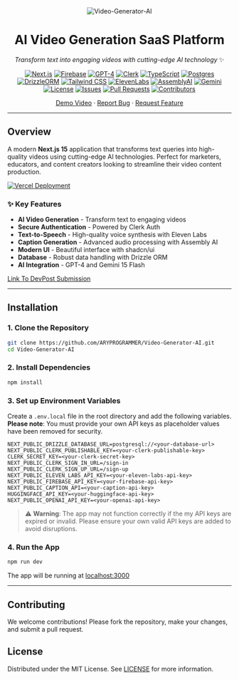 <div align="center">
  <img src="https://socialify.git.ci/ARYPROGRAMMER/Video-Generator-AI/image?description=1&descriptionEditable=This%20Next.js%20application%20generates%20videos%20based%20on%20client-provided%20Queries&font=Bitter&forks=1&issues=1&language=1&name=1&owner=1&pattern=Solid&pulls=1&stargazers=1&theme=Dark" alt="Video-Generator-AI" />

  # AI Video Generation SaaS Platform
  *Transform text into engaging videos with cutting-edge AI technology* ✨

  [![Next.js](https://img.shields.io/badge/Next.js-15.0-black?style=for-the-badge&logo=next.js)](https://nextjs.org/)
  [![Firebase](https://img.shields.io/badge/Firebase-Latest-orange?style=for-the-badge&logo=firebase)](https://firebase.google.com/)
  [![GPT-4](https://img.shields.io/badge/GPT--4-Enabled-brightgreen?style=for-the-badge&logo=openai)](https://openai.com/)
  [![Clerk](https://img.shields.io/badge/Clerk-Auth-purple?style=for-the-badge&logo=clerk)](https://clerk.dev/)
  [![TypeScript](https://img.shields.io/badge/TypeScript-5.0-blue?style=flat-square&logo=typescript)](https://www.typescriptlang.org/)
  [![Postgres](https://img.shields.io/badge/Postgres-Latest-blue?style=flat-square&logo=postgresql)](https://www.postgresql.org/)
  [![DrizzleORM](https://img.shields.io/badge/Drizzle-ORM-green?style=flat-square)](https://orm.drizzle.team/)
  [![Tailwind CSS](https://img.shields.io/badge/Tailwind-CSS-38B2AC?style=flat-square&logo=tailwind-css)](https://tailwindcss.com/)
  [![ElevenLabs](https://img.shields.io/badge/Eleven_Labs-API-red?style=flat-square)](https://elevenlabs.io/)
  [![AssemblyAI](https://img.shields.io/badge/Assembly_AI-Latest-orange?style=flat-square)](https://www.assemblyai.com/)
  [![Gemini](https://img.shields.io/badge/Gemini-1.5_Flash-blue?style=flat-square)](https://gemini.com/)
  [![License](https://img.shields.io/badge/license-MIT-blue)](LICENSE)
  [![Issues](https://img.shields.io/github/issues/ARYPROGRAMMER/Video-Generator-AI?style=flat-square)](https://github.com/ARYPROGRAMMER/Video-Generator-AI/issues)
  [![Pull Requests](https://img.shields.io/github/issues-pr/ARYPROGRAMMER/Video-Generator-AI?style=flat-square)](https://github.com/ARYPROGRAMMER/Video-Generator-AI/pulls)
  [![Contributors](https://img.shields.io/github/contributors/ARYPROGRAMMER/Video-Generator-AI?style=flat-square)](https://github.com/ARYPROGRAMMER/Video-Generator-AI/graphs/contributors)

  [Demo Video](https://your-demo-link.com) · [Report Bug](https://github.com/ARYPROGRAMMER/Video-Generator-AI/issues) · [Request Feature](https://github.com/ARYPROGRAMMER/Video-Generator-AI/issues)

</div>

---

## Overview

A modern **Next.js 15** application that transforms text queries into high-quality videos using cutting-edge AI technologies. Perfect for marketers, educators, and content creators looking to streamline their video content production.


  [![Vercel Deployment](https://vercel.com/button)](https://video-generator-h9fmg5fxf-aryprogrammers-projects.vercel.app/)


### ✨ Key Features

- **AI Video Generation** - Transform text to engaging videos
- **Secure Authentication** - Powered by Clerk Auth
- **Text-to-Speech** - High-quality voice synthesis with Eleven Labs
- **Caption Generation** - Advanced audio processing with Assembly AI
- **Modern UI** - Beautiful interface with shadcn/ui
- **Database** - Robust data handling with Drizzle ORM
- **AI Integration** - GPT-4 and Gemini 15 Flash

[Link To DevPost Submission](www.google.com)

---

## Installation

### 1. Clone the Repository

```bash
git clone https://github.com/ARYPROGRAMMER/Video-Generator-AI.git
cd Video-Generator-AI
```

### 2. Install Dependencies

```bash
npm install
```

### 3. Set up Environment Variables

Create a `.env.local` file in the root directory and add the following variables. **Please note**: You must provide your own API keys as placeholder values have been removed for security.

```plaintext
NEXT_PUBLIC_DRIZZLE_DATABASE_URL=postgresql://<your-database-url>
NEXT_PUBLIC_CLERK_PUBLISHABLE_KEY=<your-clerk-publishable-key>
CLERK_SECRET_KEY=<your-clerk-secret-key>
NEXT_PUBLIC_CLERK_SIGN_IN_URL=/sign-in
NEXT_PUBLIC_CLERK_SIGN_UP_URL=/sign-up
NEXT_PUBLIC_ELEVEN_LABS_API_KEY=<your-eleven-labs-api-key>
NEXT_PUBLIC_FIREBASE_API_KEY=<your-firebase-api-key>
NEXT_PUBLIC_CAPTION_API=<your-caption-api-key>
HUGGINGFACE_API_KEY=<your-huggingface-api-key>
NEXT_PUBLIC_OPENAI_API_KEY=<your-openai-api-key>
```

> ⚠️ **Warning**: The app may not function correctly if the my API keys are expired or invalid. Please ensure your own valid API keys are added to avoid disruptions.

### 4. Run the App

```bash
npm run dev
```

The app will be running at [localhost:3000](http://localhost:3000)

---

## Contributing

We welcome contributions! Please fork the repository, make your changes, and submit a pull request.

## License

Distributed under the MIT License. See [LICENSE](LICENSE) for more information.

